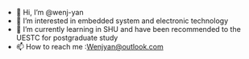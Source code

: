 - 👋 Hi, I’m @wenj-yan
- 👀 I’m interested in embedded system and electronic technology
- 🌱 I’m currently learning in SHU and have been recommended to the UESTC for postgraduate study
- 📫 How to reach me :Wenjyan@outlook.com


<!---
wenj-yan/wenj-yan is a ✨ special ✨ repository because its `README.md` (this file) appears on your GitHub profile.
You can click the Preview link to take a look at your changes.
--->

